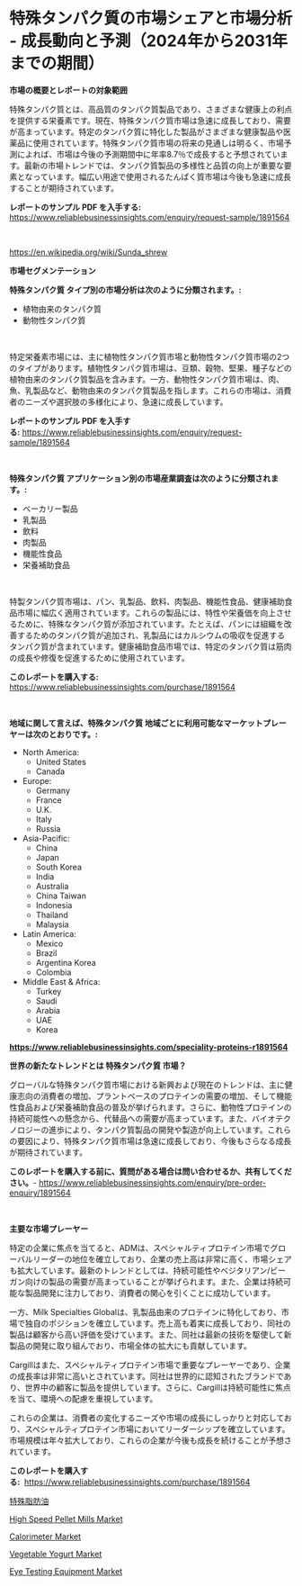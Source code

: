 <p><h1>特殊タンパク質の市場シェアと市場分析 - 成長動向と予測（2024年から2031年までの期間）</h1></p><p><strong>市場の概要とレポートの対象範囲</strong></p>
<p><p>特殊タンパク質とは、高品質のタンパク質製品であり、さまざまな健康上の利点を提供する栄養素です。現在、特殊タンパク質市場は急速に成長しており、需要が高まっています。特定のタンパク質に特化した製品がさまざまな健康製品や医薬品に使用されています。特殊タンパク質市場の将来の見通しは明るく、市場予測によれば、市場は今後の予測期間中に年率8.7％で成長すると予想されています。最新の市場トレンドでは、タンパク質製品の多様性と品質の向上が重要な要素となっています。幅広い用途で使用されるたんぱく質市場は今後も急速に成長することが期待されています。</p></p>
<p><strong>レポートのサンプル PDF を入手する:</strong> <a href="https://www.reliablebusinessinsights.com/enquiry/request-sample/1891564">https://www.reliablebusinessinsights.com/enquiry/request-sample/1891564</a></p>
<p>&nbsp;</p>
<p><a href="https://en.wikipedia.org/wiki/Sunda_shrew">https://en.wikipedia.org/wiki/Sunda_shrew</a></p>
<p><strong>市場セグメンテーション</strong></p>
<p><strong>特殊タンパク質 タイプ別の市場分析は次のように分類されます。:</strong></p>
<p><ul><li>植物由来のタンパク質</li><li>動物性タンパク質</li></ul></p>
<p>&nbsp;</p>
<p><p>特定栄養素市場には、主に植物性タンパク質市場と動物性タンパク質市場の2つのタイプがあります。植物性タンパク質市場は、豆類、穀物、堅果、種子などの植物由来のタンパク質製品を含みます。一方、動物性タンパク質市場は、肉、魚、乳製品など、動物由来のタンパク質製品を指します。これらの市場は、消費者のニーズや選択肢の多様化により、急速に成長しています。</p></p>
<p><strong>レポートのサンプル PDF を入手する:</strong>&nbsp;<a href="https://www.reliablebusinessinsights.com/enquiry/request-sample/1891564">https://www.reliablebusinessinsights.com/enquiry/request-sample/1891564</a></p>
<p>&nbsp;</p>
<p><strong> 特殊タンパク質 アプリケーション別の市場産業調査は次のように分類されます。:</strong></p>
<p><ul><li>ベーカリー製品</li><li>乳製品</li><li>飲料</li><li>肉製品</li><li>機能性食品</li><li>栄養補助食品</li></ul></p>
<p>&nbsp;</p>
<p><p>特製タンパク質市場は、パン、乳製品、飲料、肉製品、機能性食品、健康補助食品市場に幅広く適用されています。これらの製品には、特性や栄養価を向上させるために、特殊なタンパク質が添加されています。たとえば、パンには組織を改善するためのタンパク質が追加され、乳製品にはカルシウムの吸収を促進するタンパク質が含まれています。健康補助食品市場では、特定のタンパク質は筋肉の成長や修復を促進するために使用されています。</p></p>
<p><strong>このレポートを購入する:</strong>&nbsp; <a href="https://www.reliablebusinessinsights.com/purchase/1891564">https://www.reliablebusinessinsights.com/purchase/1891564</a></p>
<p>&nbsp;</p>
<p><strong>地域に関して言えば、特殊タンパク質 地域ごとに利用可能なマーケットプレーヤーは次のとおりです。:</strong></p>
<p><ul>
    <li>
        North America:
        <ul>
            <li>United States</li>
            <li>Canada</li>
        </ul>
    </li>
    <li>
        Europe:
        <ul>
            <li>Germany</li>
            <li>France</li>
            <li>U.K.</li>
            <li>Italy</li>
            <li>Russia</li>
        </ul>
    </li>
    <li>
        Asia-Pacific:
        <ul>
            <li>China</li>
            <li>Japan</li>
            <li>South Korea</li>
            <li>India</li>
            <li>Australia</li>
            <li>China Taiwan</li>
            <li>Indonesia</li>
            <li>Thailand</li>
            <li>Malaysia</li>
        </ul>
    </li>
    <li>
        Latin America:
        <ul>
            <li>Mexico</li>
            <li>Brazil</li>
            <li>Argentina Korea</li>
            <li>Colombia</li>
        </ul>
    </li>
    <li>
        Middle East & Africa:
        <ul>
            <li>Turkey</li>
            <li>Saudi</li>
            <li>Arabia</li>
            <li>UAE</li>
            <li>Korea</li>
        </ul>
    </li>
    </ul></p>
<p><strong><a href="https://www.reliablebusinessinsights.com/speciality-proteins-r1891564">https://www.reliablebusinessinsights.com/speciality-proteins-r1891564</a></strong>&nbsp;</p>
<p><strong>世界の新たなトレンドとは 特殊タンパク質 市場？</strong></p>
<p><p>グローバルな特殊タンパク質市場における新興および現在のトレンドは、主に健康志向の消費者の増加、プラントベースのプロテインの需要の増加、そして機能性食品および栄養補助食品の普及が挙げられます。さらに、動物性プロテインの持続可能性への懸念から、代替品への需要が高まっています。また、バイオテクノロジーの進歩により、タンパク質製品の開発や製造が向上しています。これらの要因により、特殊タンパク質市場は急速に成長しており、今後もさらなる成長が期待されています。</p></p>
<p><strong>このレポートを購入する前に、質問がある場合は問い合わせるか、共有してください。</strong>- <a href="https://www.reliablebusinessinsights.com/enquiry/pre-order-enquiry/1891564">https://www.reliablebusinessinsights.com/enquiry/pre-order-enquiry/1891564</a></p>
<p>&nbsp;</p>
<p><strong>主要な市場プレーヤー</strong></p>
<p><p>特定の企業に焦点を当てると、ADMは、スペシャルティプロテイン市場でグローバルリーダーの地位を確立しており、企業の売上高は非常に高く、市場シェアも拡大しています。最新のトレンドとしては、持続可能性やベジタリアン/ビーガン向けの製品の需要が高まっていることが挙げられます。また、企業は持続可能な製品開発に注力しており、消費者の関心を引くことに成功しています。</p><p>一方、Milk Specialties Globalは、乳製品由来のプロテインに特化しており、市場で独自のポジションを確立しています。売上高も着実に成長しており、同社の製品は顧客から高い評価を受けています。また、同社は最新の技術を駆使して新製品の開発に取り組んでおり、市場全体の拡大にも貢献しています。</p><p>Cargillはまた、スペシャルティプロテイン市場で重要なプレーヤーであり、企業の成長率は非常に高いとされています。同社は世界的に認知されたブランドであり、世界中の顧客に製品を提供しています。さらに、Cargillは持続可能性に焦点を当て、環境への配慮を重視しています。</p><p>これらの企業は、消費者の変化するニーズや市場の成長にしっかりと対応しており、スペシャルティプロテイン市場においてリーダーシップを確立しています。市場規模は年々拡大しており、これらの企業が今後も成長を続けることが予想されています。</p></p>
<p><strong>このレポートを購入する:</strong>&nbsp;&nbsp;<a href="https://www.reliablebusinessinsights.com/purchase/1891564">https://www.reliablebusinessinsights.com/purchase/1891564</a></p>
<p><p><a href="https://github.com/RudyBoyer2017/Market-Research-Report-List-2/blob/main/6854738172228.md">特殊脂肪油</a></p><p><a href="https://www.linkedin.com/pulse/high-speed-pellet-mills-industry-analysis-report-its-market-size-dqbff?trackingId=uEoDp9r80JUlXSEz53YYQg%3D%3D">High Speed Pellet Mills Market</a></p><p><a href="https://github.com/AdrianaPaucek2023/Market-Research-Report-List-1/blob/main/calorimeter-market.md">Calorimeter Market</a></p><p><a href="https://www.linkedin.com/pulse/vegetable-yogurt-market-share-amp-analysis-growth-trends-forecasts-pdylf?trackingId=G1sXRh3CF%2BIVXJfMpoVRpQ%3D%3D">Vegetable Yogurt Market</a></p><p><a href="https://github.com/lorenzaSchmeler/Market-Research-Report-List-1/blob/main/eye-testing-equipment-market.md">Eye Testing Equipment Market</a></p></p>